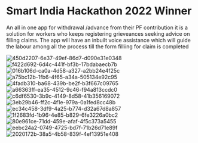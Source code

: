 # Smart India Hackathon 2022 Winner
An all in one app for withdrawal /advance from their PF contribution
it is a solution for workers who keeps registering grieveances seeking advice on filling claims. The app 
will have an inbuilt voice assistance which will guide the labour among all the process till the form filliing
for claim is completed


![450d2207-6e37-49ef-86d7-d090e31e0348](https://user-images.githubusercontent.com/103301856/214682431-b8acb1f2-7635-4f57-b80e-f99b74dfc353.jpg)
![f422d692-6d4c-441f-bf3b-17bdabaecb7b](https://user-images.githubusercontent.com/103301856/214682470-59b7b30b-555b-45da-a293-e7a774ecbbbf.jpg)
![016b106d-ca0a-4d58-a327-a2bb24e4f25c](https://user-images.githubusercontent.com/103301856/214682489-6186e059-a239-48fd-a2e7-c572d93a8fb0.jpg)
![a75bc12b-1fb6-4f65-a34a-505134e92c95](https://user-images.githubusercontent.com/103301856/214682514-57d0a753-e767-44b2-b5af-a073e0f88d23.jpg)
![4fadb310-ba68-439b-be2f-b3f667c09765](https://user-images.githubusercontent.com/103301856/214682530-f7d8729e-0ff6-4c79-8a33-97f08e105afd.jpg)
![a66363ff-ea35-4512-9c46-f94a813ccdc0](https://user-images.githubusercontent.com/103301856/214682550-07d6c31d-8693-4712-9d43-1d34452c672e.jpg)
![c6df6530-3b9c-4149-8d58-41b356169072](https://user-images.githubusercontent.com/103301856/214682587-16cd9737-9746-4482-b88a-542d1155c636.jpg)
![3eb29b46-ff2c-4f1e-979a-0a1fed8cc48b](https://user-images.githubusercontent.com/103301856/214682609-71310b09-a137-47ec-90a1-d8f623d0de6d.jpg)
![ec34c458-3df9-4a25-b774-d32a67d8a857](https://user-images.githubusercontent.com/103301856/214682643-86987f42-0625-464b-9be8-9ac36d03b6fa.jpg)
![1f2683fd-1b96-4e85-b829-6fe3226a0bc2](https://user-images.githubusercontent.com/103301856/214682685-bfa7be41-ff18-4e68-9807-06b07283f2ab.jpg)
![80e961ce-71dd-459e-afaf-4f5c373a5455](https://user-images.githubusercontent.com/103301856/214682715-23c527bb-ba25-4ab0-9fc1-897e67051ac5.jpg)
![eebc24a2-0749-4725-bd7f-71b26d71e89f](https://user-images.githubusercontent.com/103301856/214682737-d6b1f341-d8c1-4db7-a138-303ff1f88057.jpg)
![2020172b-38a5-4b58-839f-4ef13951e408](https://user-images.githubusercontent.com/103301856/214682765-4b329d14-6818-48ad-b75c-05d5976a10b9.jpg)
